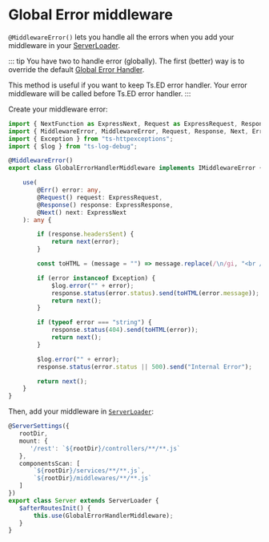 # Global Error middleware

`@MiddlewareError()` lets you handle all the errors when you add your middleware in your [ServerLoader](/api/common/server/serverloader.md).

::: tip
You have two to handle error (globally). The first (better) way is to override the default [Global Error Handler](/docs/middlewares/override/global-error-handler.md).

This method is useful if you want to keep Ts.ED error handler. Your error middleware will be called before Ts.ED error handler.
:::

Create your middleware error:

```typescript
import { NextFunction as ExpressNext, Request as ExpressRequest, Response as ExpressResponse } from "express";
import { MiddlewareError, MiddlewareError, Request, Response, Next, Err } from "@tsed/common";
import { Exception } from "ts-httpexceptions";
import { $log } from "ts-log-debug";

@MiddlewareError()
export class GlobalErrorHandlerMiddleware implements IMiddlewareError {

    use(
        @Err() error: any,
        @Request() request: ExpressRequest,
        @Response() response: ExpressResponse,
        @Next() next: ExpressNext
    ): any {

        if (response.headersSent) {
            return next(error);
        }

        const toHTML = (message = "") => message.replace(/\n/gi, "<br />");

        if (error instanceof Exception) {
            $log.error("" + error);
            response.status(error.status).send(toHTML(error.message));
            return next();
        }

        if (typeof error === "string") {
            response.status(404).send(toHTML(error));
            return next();
        }

        $log.error("" + error);
        response.status(error.status || 500).send("Internal Error");

        return next();
    }
}
```

Then, add your middleware in [`ServerLoader`](/api/common/server/serverloader.md):

```typescript
@ServerSettings({
   rootDir,
   mount: {
      '/rest': `${rootDir}/controllers/**/**.js`
   },
   componentsScan: [
       `${rootDir}/services/**/**.js`,
       `${rootDir}/middlewares/**/**.js`
   ]
})
export class Server extends ServerLoader {
   $afterRoutesInit() {
       this.use(GlobalErrorHandlerMiddleware);
   }
}       
```